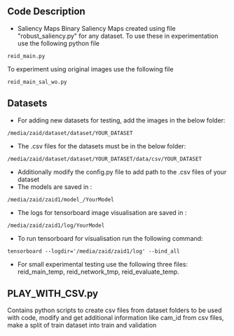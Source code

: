 ## Code Description

- Saliency Maps
Binary Saliency Maps created using file "robust_saliency.py" for any dataset. To use these in experimentation use the following python file
```
reid_main.py
```
To experiment using original images use the following file
```
reid_main_sal_wo.py
```

## Datasets

- For adding new datasets for testing, add the images in the below folder:
```
/media/zaid/dataset/dataset/YOUR_DATASET
```
- The .csv files for the datasets must be in the below folder:
```
/media/zaid/dataset/dataset/YOUR_DATASET/data/csv/YOUR_DATASET
```
- Additionally modify the config.py file to add path to the .csv files of your dataset
- The models are saved in :
```
/media/zaid/zaid1/model_/YourModel
```
- The logs for tensorboard image visualisation are saved in :
```
/media/zaid/zaid1/log/YourModel
```
- To run tensorboard for visualisation run the following command:
```
tensorboard --logdir='/media/zaid/zaid1/log' --bind_all
```
- For small experimental testing use the following three files:
reid_main_temp, reid_network_tmp, reid_evaluate_temp.

## PLAY_WITH_CSV.py

Contains python scripts to create csv files from dataset folders to be used with code, modify and get additional information like cam_id from csv files, make a split of train dataset into train and validation 




